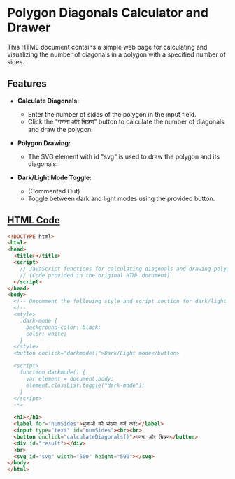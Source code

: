 # Polygon Diagonals Calculator and Drawer

This HTML document contains a simple web page for calculating and visualizing the number of diagonals in a polygon with a specified number of sides.

## Features

- **Calculate Diagonals:**
  - Enter the number of sides of the polygon in the input field.
  - Click the "गणना और चित्रण" button to calculate the number of diagonals and draw the polygon.

- **Polygon Drawing:**
  - The SVG element with id "svg" is used to draw the polygon and its diagonals.

- **Dark/Light Mode Toggle:**
  - (Commented Out)
  - Toggle between dark and light modes using the provided button.

## [HTML Code](https://github.com/itskuldipsingh/Math/blob/main/Polygon%20Diagonals%20Calculator%20and%20Drawer/Polygon%20Diagonals%20Calculator%20and%20Drawer.html)

```html
<!DOCTYPE html>
<html>
<head>
  <title></title>
  <script>
    // JavaScript functions for calculating diagonals and drawing polygons
    // (Code provided in the original HTML document)
  </script>
</head>
<body>
  <!-- Uncomment the following style and script section for dark/light mode toggle -->
  <!--
  <style>
    .dark-mode {
      background-color: black;
      color: white;
    }
  </style>
  <button onclick="darkmode()">Dark/Light mode</button>

  <script>
    function darkmode() {
      var element = document.body;
      element.classList.toggle("dark-mode");
    }
  </script>
  -->

  <h1></h1>
  <label for="numSides">भुजाओं की संख्या दर्ज करें:</label>
  <input type="text" id="numSides"><br><br>
  <button onclick="calculateDiagonals()">गणना और चित्रण</button>
  <div id="result"></div>
  <br>
  <svg id="svg" width="500" height="500"></svg>
</body>
</html>
